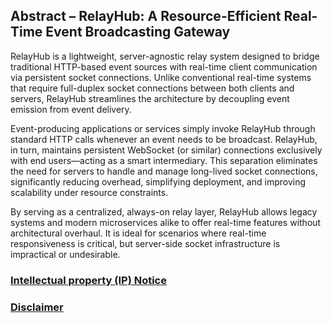 ## Abstract – RelayHub: A Resource-Efficient Real-Time Event Broadcasting Gateway

RelayHub is a lightweight, server-agnostic relay system designed to bridge traditional HTTP-based event sources with real-time client communication via persistent socket connections. Unlike conventional real-time systems that require full-duplex socket connections between both clients and servers, RelayHub streamlines the architecture by decoupling event emission from event delivery.

Event-producing applications or services simply invoke RelayHub through standard HTTP calls whenever an event needs to be broadcast. RelayHub, in turn, maintains persistent WebSocket (or similar) connections exclusively with end users—acting as a smart intermediary. This separation eliminates the need for servers to handle and manage long-lived socket connections, significantly reducing overhead, simplifying deployment, and improving scalability under resource constraints.

By serving as a centralized, always-on relay layer, RelayHub allows legacy systems and modern microservices alike to offer real-time features without architectural overhaul. It is ideal for scenarios where real-time responsiveness is critical, but server-side socket infrastructure is impractical or undesirable.


### [Intellectual property (IP) Notice](https://github.com/nightmaregaurav/project-docs-vault?tab=readme-ov-file#%EF%B8%8F-intellectual-property-notice)
### [Disclaimer](https://github.com/nightmaregaurav/project-docs-vault?tab=readme-ov-file#-disclaimer)
